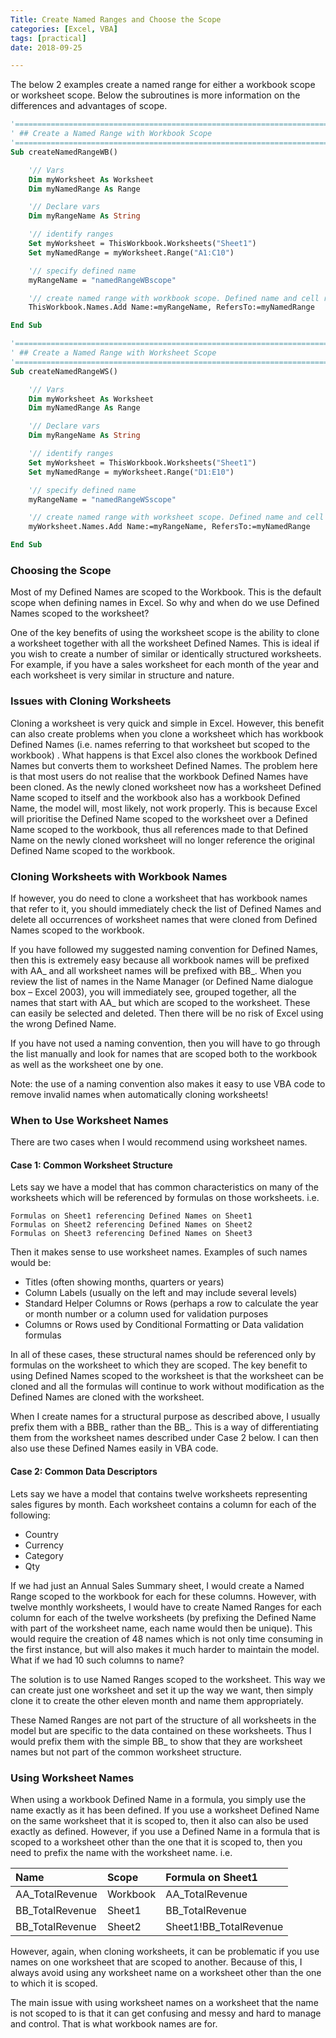 ```yaml
---
Title: Create Named Ranges and Choose the Scope
categories: [Excel, VBA]
tags: [practical]
date: 2018-09-25

---
```


The below 2 examples create a named range for either a workbook scope or worksheet scope.
Below the subroutines is more information on the differences and advantages of scope.

```vb
'==================================================================================================
' ## Create a Named Range with Workbook Scope
'==================================================================================================
Sub createNamedRangeWB()

    '// Vars
    Dim myWorksheet As Worksheet
    Dim myNamedRange As Range

    '// Declare vars
    Dim myRangeName As String

    '// identify ranges
    Set myWorksheet = ThisWorkbook.Worksheets("Sheet1")
    Set myNamedRange = myWorksheet.Range("A1:C10")

    '// specify defined name
    myRangeName = "namedRangeWBscope"

    '// create named range with workbook scope. Defined name and cell range are as specified
    ThisWorkbook.Names.Add Name:=myRangeName, RefersTo:=myNamedRange

End Sub

'==================================================================================================
' ## Create a Named Range with Worksheet Scope
'==================================================================================================
Sub createNamedRangeWS()

    '// Vars
    Dim myWorksheet As Worksheet
    Dim myNamedRange As Range

    '// Declare vars
    Dim myRangeName As String

    '// identify ranges
    Set myWorksheet = ThisWorkbook.Worksheets("Sheet1")
    Set myNamedRange = myWorksheet.Range("D1:E10")

    '// specify defined name
    myRangeName = "namedRangeWSscope"

    '// create named range with worksheet scope. Defined name and cell range are as specified
    myWorksheet.Names.Add Name:=myRangeName, RefersTo:=myNamedRange

End Sub
```

### Choosing the Scope
Most of my Defined Names are scoped to the Workbook. This is the default scope when defining names in Excel. So why and when do we use Defined Names scoped to the worksheet?

One of the key benefits of using the worksheet scope is the ability to clone a worksheet together with all the worksheet Defined Names. This is ideal if you wish to create a number of similar or identically structured worksheets. For example, if you have a sales worksheet for each month of the year and each worksheet is very similar in structure and nature.

### Issues with Cloning Worksheets
Cloning a worksheet is very quick and simple in Excel. However, this benefit can also create problems when you clone a worksheet which has workbook Defined Names (i.e. names referring to that worksheet but scoped to the workbook) . What happens is that Excel also clones the workbook Defined Names but converts them to worksheet Defined Names. The problem here is that most users do not realise that the workbook Defined Names have been cloned. As the newly cloned worksheet now has a worksheet Defined Name scoped to itself and the workbook also has a workbook Defined Name, the model will, most likely, not work properly. This is because Excel will prioritise the Defined Name scoped to the worksheet over a Defined Name scoped to the workbook, thus all references made to that Defined Name on the newly cloned worksheet will no longer reference the original Defined Name scoped to the workbook.

### Cloning Worksheets with Workbook Names
If however, you do need to clone a worksheet that has workbook names that refer to it, you should immediately check the list of Defined Names and delete all occurrences of worksheet names that were cloned from Defined Names scoped to the workbook.

If you have followed my suggested naming convention for Defined Names, then this is extremely easy because all workbook names will be prefixed with AA_ and all worksheet names will be prefixed with BB_. When you review the list of names in the Name Manager (or Defined Name dialogue box – Excel 2003), you will immediately see, grouped together, all the names that start with AA_ but which are scoped to the worksheet. These can easily be selected and deleted. Then there will be no risk of Excel using the wrong Defined Name.

If you have not used a naming convention, then you will have to go through the list manually and look for names that are scoped both to the workbook as well as the worksheet one by one.

Note: the use of a naming convention also makes it easy to use VBA code to remove invalid names when automatically cloning worksheets!

### When to Use Worksheet Names
There are two cases when I would recommend using worksheet names.

#### Case 1: Common Worksheet Structure
Lets say we have a model that has common characteristics on many of the worksheets which will be referenced by formulas on those worksheets. i.e.

```
Formulas on Sheet1 referencing Defined Names on Sheet1
Formulas on Sheet2 referencing Defined Names on Sheet2
Formulas on Sheet3 referencing Defined Names on Sheet3
```

Then it makes sense to use worksheet names. Examples of such names would be:
- Titles (often showing months, quarters or years)
- Column Labels (usually on the left and may include several levels)
- Standard Helper Columns or Rows (perhaps a row to calculate the year or month number or a column used for validation purposes
- Columns or Rows used by Conditional Formatting or Data validation formulas

In all of these cases, these structural names should be referenced only by formulas on the worksheet to which they are scoped. The key benefit to using Defined Names scoped to the worksheet is that the worksheet can be cloned and all the formulas will continue to work without modification as the Defined Names are cloned with the worksheet.

When I create names for a structural purpose as described above, I usually prefix them with a BBB_ rather than the BB_. This is a way of differentiating them from the worksheet names described under Case 2 below. I can then also use these Defined Names easily in VBA code.

#### Case 2: Common Data Descriptors
Lets say we have a model that contains twelve worksheets representing sales figures by month. Each worksheet contains a column for each of the following:
- Country
- Currency
- Category
- Qty

If we had just an Annual Sales Summary sheet, I would create a Named Range scoped to the workbook for each for these columns. However, with twelve monthly worksheets, I would have to create Named Ranges for each column for each of the twelve worksheets (by prefixing the Defined Name with part of the worksheet name, each name would then be unique). This would require the creation of 48 names which is not only time consuming in the first instance, but will also makes it much harder to maintain the model. What if we had 10 such columns to name?

The solution is to use Named Ranges scoped to the worksheet. This way we can create just one worksheet and set it up the way we want, then simply clone it to create the other eleven month and name them appropriately.

These Named Ranges are not part of the structure of all worksheets in the model but are specific to the data contained on these worksheets. Thus I would prefix them with the simple BB_ to show that they are worksheet names but not part of the common worksheet structure.

### Using Worksheet Names
When using a workbook Defined Name in a formula, you simply use the name exactly as it has been defined. If you use a worksheet Defined Name on the same worksheet that it is scoped to, then it also can also be used exactly as defined. However, if you use a Defined Name in a formula that is scoped to a worksheet other than the one that it is scoped to, then you need to prefix the name with the worksheet name. i.e.

| Name            | Scope    | Formula on Sheet1      |
|:----------------|:---------|:-----------------------|
| AA_TotalRevenue | Workbook | AA_TotalRevenue        |
| BB_TotalRevenue | Sheet1   | BB_TotalRevenue        |
| BB_TotalRevenue | Sheet2   | Sheet1!BB_TotalRevenue |

However, again, when cloning worksheets, it can be problematic if you use names on one worksheet that are scoped to another. Because of this, I always avoid using any worksheet name on a worksheet other than the one to which it is scoped.

The main issue with using worksheet names on a worksheet that the name is not scoped to is that it can get confusing and messy and hard to manage and control. That is what workbook names are for.
